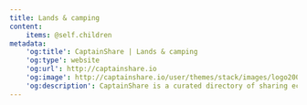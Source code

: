 ```yaml
---
title: Lands & camping
content:
    items: @self.children
metadata:
    'og:title': CaptainShare | Lands & camping
    'og:type': website
    'og:url': http://captainshare.io
    'og:image': http://captainshare.io/user/themes/stack/images/logo2000.png
    'og:description': CaptainShare is a curated directory of sharing economy resources to make & save money
---
```

